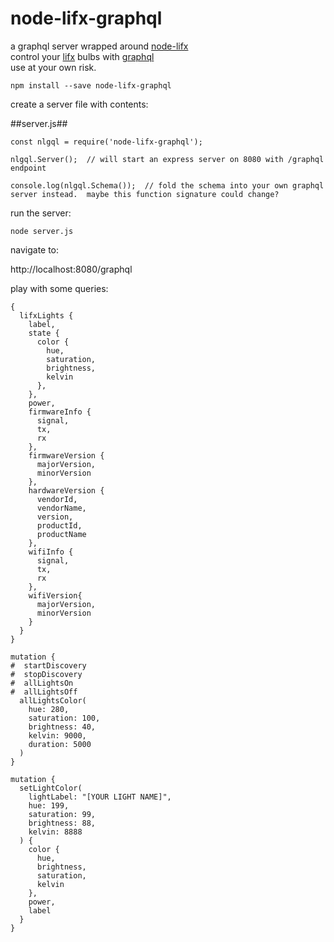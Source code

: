 # node-lifx-graphql
a graphql server wrapped around <a href="https://github.com/MariusRumpf/node-lifx">node-lifx</a></br>
control your <a href="http://www.lifx.com/">lifx</a> bulbs with <a href="https://github.com/graphql/graphql-js">graphql</a></br>
use at your own risk.</br>

```npm install --save node-lifx-graphql```

create a server file with contents:   

##server.js##
```
const nlgql = require('node-lifx-graphql');

nlgql.Server();  // will start an express server on 8080 with /graphql endpoint

console.log(nlgql.Schema());  // fold the schema into your own graphql server instead.  maybe this function signature could change?
```

run the server:

```node server.js```

navigate to:

http://localhost:8080/graphql

play with some queries:

```
{
  lifxLights {
    label,
    state {
      color {
      	hue,
        saturation,
        brightness,
        kelvin
      },
    },
    power,
    firmwareInfo {
      signal,
      tx,
      rx
    },
    firmwareVersion {
      majorVersion,
      minorVersion
    },
    hardwareVersion {
      vendorId,
      vendorName,
      version,
      productId,
      productName
    },
    wifiInfo {
      signal,
      tx,
      rx
    },
    wifiVersion{
      majorVersion,
      minorVersion
    }
  }
}
```
```
mutation {
#  startDiscovery
#  stopDiscovery
#  allLightsOn
#  allLightsOff
  allLightsColor(
    hue: 280, 
    saturation: 100, 
    brightness: 40, 
    kelvin: 9000, 
    duration: 5000
  )
}
```
```
mutation {
  setLightColor(
    lightLabel: "[YOUR LIGHT NAME]",
    hue: 199,
    saturation: 99,
    brightness: 88,
    kelvin: 8888
  ) {
    color {
      hue,
      brightness,
      saturation,
      kelvin
    },
    power,
    label
  }
}
```
